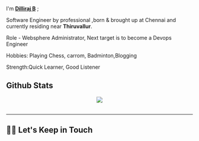 I'm **[Dilliraj B](https://www.linkedin.com/in/devdilli/)** ; 

Software Engineer by professional ,born & brought up at Chennai and currently residing near **Thiruvallur**. 

Role - Websphere Administrator, Next target is to become a Devops Engineer

Hobbies: Playing Chess, carrom, Badminton,Blogging

Strength:Quick Learner, Good Listener



## Github Stats  
<div align="center"><img src="https://github-readme-stats.vercel.app/api?username=devdilli&show_icons=true&count_private=true&hide_border=true" align="center" /></div>  

<br/>

---

## 🤝🏻 Let's Keep in Touch
